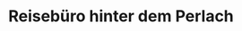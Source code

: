 ---
title: "Reisebüro hinter dem Perlach"
url: /augsburg/reisebuero-hinter-dem-perlach/
shop: Reisebüro
---